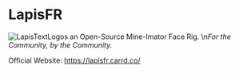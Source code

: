 # LapisFR
![LapisTextLogos](https://user-images.githubusercontent.com/23328833/180604590-5e0e7e43-9afa-495a-9f05-426158339102.png)
an Open-Source Mine-Imator Face Rig.
\n*For the Community, by the Community.*

Official Website: https://lapisfr.carrd.co/
